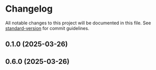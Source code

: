 # Changelog

All notable changes to this project will be documented in this file. See [standard-version](https://github.com/conventional-changelog/standard-version) for commit guidelines.

## 0.1.0 (2025-03-26)

## 0.6.0 (2025-03-26)
